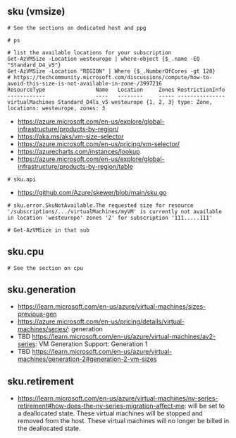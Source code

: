 ## sku (vmsize)

```
# See the sections on dedicated host and ppg
```

```
# ps

# list the available locations for your subscription
Get-AzVMSize -Location westeurope | where-object {$_.name -EQ "Standard_D4_v5"}
Get-AzVMSize -Location "REGION" | Where {$_.NumberOfCores -gt 128}
# https://techcommunity.microsoft.com/discussions/compute/how-to-avoid-this-size-is-not-available-in-zone-/3997216
ResourceType                Name   Location     Zones RestrictionInfo
------------                ----   --------     ----- ---------------
virtualMachines Standard_D4ls_v5 westeurope {1, 2, 3} type: Zone, locations: westeurope, zones: 3
```

- https://azure.microsoft.com/en-us/explore/global-infrastructure/products-by-region/
- https://aka.ms/aks/vm-size-selector
- https://azure.microsoft.com/en-us/pricing/vm-selector/
- https://azurecharts.com/instances/lookup
- https://azure.microsoft.com/en-us/explore/global-infrastructure/products-by-region/table

```
# sku.api
```
- https://github.com/Azure/skewer/blob/main/sku.go

```
# sku.error.SkuNotAvailable.The requested size for resource '/subscriptions/.../virtualMachines/myVM' is currently not available in location 'westeurope' zones '2' for subscription '111.....111'

# Get-AzVMSize in that sub
```

## sku.cpu

```
# See the section on cpu
```

## sku.generation

- https://learn.microsoft.com/en-us/azure/virtual-machines/sizes-previous-gen
- https://azure.microsoft.com/en-us/pricing/details/virtual-machines/series/: generation
- TBD https://learn.microsoft.com/en-us/azure/virtual-machines/av2-series: VM Generation Support: Generation 1
- TBD https://learn.microsoft.com/en-us/azure/virtual-machines/generation-2#generation-2-vm-sizes
  
## sku.retirement

- https://learn.microsoft.com/en-us/azure/virtual-machines/nv-series-retirement#how-does-the-nv-series-migration-affect-me: will be set to a deallocated state. These virtual machines will be stopped and removed from the host. These virtual machines will no longer be billed in the deallocated state.
